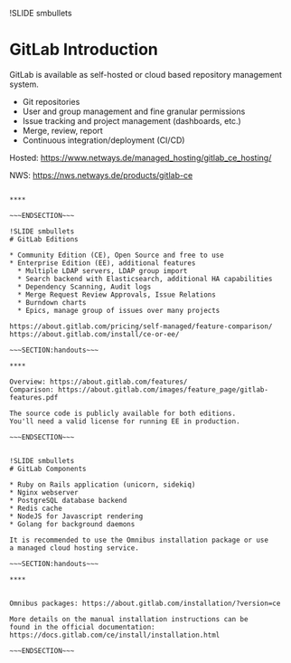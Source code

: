 !SLIDE smbullets
# GitLab Introduction

GitLab is available as self-hosted or cloud based repository management
system.

* Git repositories
* User and group management and fine granular permissions
* Issue tracking and project management (dashboards, etc.)
* Merge, review, report
* Continuous integration/deployment (CI/CD)

Hosted: https://www.netways.de/managed_hosting/gitlab_ce_hosting/

NWS: https://nws.netways.de/products/gitlab-ce

~~~SECTION:handouts~~~

****

~~~ENDSECTION~~~

!SLIDE smbullets
# GitLab Editions

* Community Edition (CE), Open Source and free to use
* Enterprise Edition (EE), additional features
  * Multiple LDAP servers, LDAP group import
  * Search backend with Elasticsearch, additional HA capabilities
  * Dependency Scanning, Audit logs
  * Merge Request Review Approvals, Issue Relations
  * Burndown charts
  * Epics, manage group of issues over many projects

https://about.gitlab.com/pricing/self-managed/feature-comparison/
https://about.gitlab.com/install/ce-or-ee/

~~~SECTION:handouts~~~

****

Overview: https://about.gitlab.com/features/
Comparison: https://about.gitlab.com/images/feature_page/gitlab-features.pdf

The source code is publicly available for both editions.
You'll need a valid license for running EE in production.

~~~ENDSECTION~~~


!SLIDE smbullets
# GitLab Components

* Ruby on Rails application (unicorn, sidekiq)
* Nginx webserver
* PostgreSQL database backend
* Redis cache
* NodeJS for Javascript rendering
* Golang for background daemons

It is recommended to use the Omnibus installation package or use
a managed cloud hosting service.

~~~SECTION:handouts~~~

****


Omnibus packages: https://about.gitlab.com/installation/?version=ce

More details on the manual installation instructions can be
found in the official documentation: https://docs.gitlab.com/ce/install/installation.html

~~~ENDSECTION~~~



